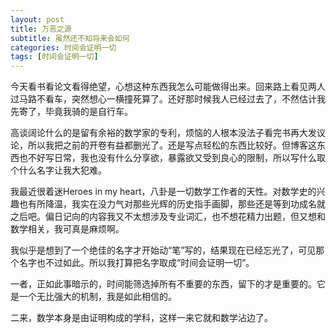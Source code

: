 ```yaml
---
layout: post
title: 万恶之源
subtitle: 虽然还不知将来会如何
categories: 时间会证明一切
tags: [时间会证明一切]
---
```


今天看书看论文看得绝望，心想这种东西我怎么可能做得出来。回来路上看见两人过马路不看车，突然想心一横撞死算了。还好那时候我人已经过去了，不然估计我先寄了，毕竟我骑的是自行车。

高谈阔论什么的是留有余裕的数学家的专利，烦恼的人根本没法子看完书再大发议论，所以我把之前的开卷有益都删光了。还是写点轻松的东西比较好。但博客这东西也不好写日常，我也没有什么分享欲，暴露欲又受到良心的限制，所以写什么取个什么名字让我大犯难。

我最近很着迷Heroes in my heart，八卦是一切数学工作者的天性。对数学史的兴趣也有所降温，我实在没力气对那些光辉的历史指手画脚，那些还是等到功成名就之后吧。偏日记向的内容我又不太想涉及专业词汇，也不想花精力出题，但又想和数学相关，我可真是麻烦啊。

我似乎是想到了一个绝佳的名字才开始动“笔”写的，结果现在已经忘光了，可见那个名字也不过如此。所以我打算把名字取成“时间会证明一切”。

一者，正如此事暗示的，时间能筛选掉所有不重要的东西，留下的才是重要的。它是一个无比强大的机制，我是如此相信的。

二来，数学本身是由证明构成的学科，这样一来它就和数学沾边了。